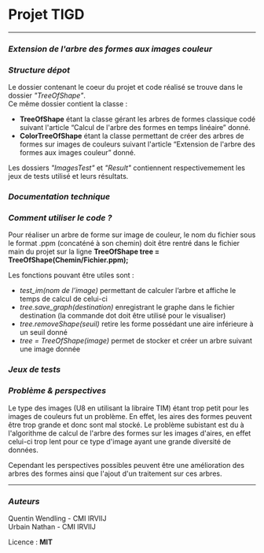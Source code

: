 # Projet TIGD
--------------------------

### *Extension de l'arbre des formes aux images couleur*




### *Structure dépot*

Le dossier contenant le coeur du projet et code réalisé se trouve dans le dossier *"TreeOfShape"*.   
Ce même dossier contient la classe :  
 - **TreeOfShape** étant la classe gérant les arbres de formes classique codé suivant l'article “Calcul de l'arbre des formes en temps linéaire” donné.
 - **ColorTreeOfShape** étant la classe permettant de créer des arbres de formes sur images de couleurs suivant l'article “Extension de l'arbre des formes aux images couleur” donné.   
 
Les dossiers *"ImagesTest"* et *"Result"* contiennent respectivemement les jeux de tests utilisé et leurs résultats.


### *Documentation technique*





### *Comment utiliser le code ?*

Pour réaliser un arbre de forme sur image de couleur, le nom du fichier sous le format .ppm (concaténé à son chemin) doit être rentré dans le fichier main du projet sur la ligne **TreeOfShape tree = TreeOfShape(Chemin/Fichier.ppm);**

Les fonctions pouvant être utiles sont : 
- *test_im(nom de l’image)* permettant de calculer l’arbre et affiche le temps de calcul de celui-ci
- *tree.save_graph(destination)* enregistrant le graphe dans le fichier destination (la commande dot doit être utilisé pour le visualiser)
- *tree.removeShape(seuil)* retire les forme possédant une aire inférieure à un seuil donné
-  *tree = TreeOfShape(image)* permet de stocker et créer un arbre suivant une image donnée


### *Jeux de tests*



### *Problème & perspectives*

Le type des images (U8 en utilisant la libraire TIM) étant trop petit pour les images de couleurs fut un problème. En effet, les aires des formes peuvent être trop grande et donc sont mal stocké. 
Le problème subistant est du à l'algorithme de calcul de l'arbre des formes sur les images d'aires, en effet celui-ci trop lent pour ce type d'image ayant une grande diversité de données.

Cependant les perspectives possibles peuvent être une amélioration des arbres des formes ainsi que l'ajout d'un traitement sur ces arbres. 


--------------------------

### *Auteurs*
Quentin Wendling - CMI IRVIIJ   
Urbain Nathan - CMI IRVIIJ

Licence : **MIT**
